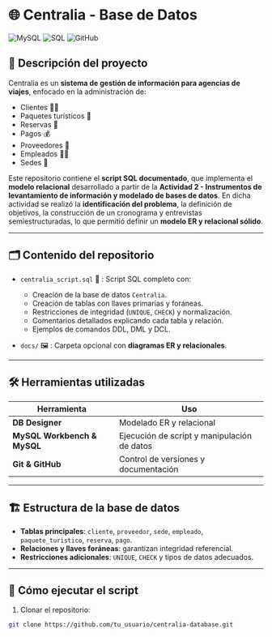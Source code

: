 # 🌐 Centralia - Base de Datos

![MySQL](https://img.shields.io/badge/MySQL-4300C2?style=flat&logo=mysql&logoColor=white) ![SQL](https://img.shields.io/badge/SQL-00758F?style=flat&logo=sql&logoColor=white) ![GitHub](https://img.shields.io/badge/GitHub-181717?style=flat&logo=github&logoColor=white)

## 📖 Descripción del proyecto
Centralia es un **sistema de gestión de información para agencias de viajes**, enfocado en la administración de:

- Clientes 🧑‍💼  
- Paquetes turísticos 🌴  
- Reservas 📅  
- Pagos 💰  
- Proveedores 🚚  
- Empleados 👩‍💼  
- Sedes 🏢  

Este repositorio contiene el **script SQL documentado**, que implementa el **modelo relacional** desarrollado a partir de la **Actividad 2 - Instrumentos de levantamiento de información y modelado de bases de datos**. En dicha actividad se realizó la **identificación del problema**, la definición de objetivos, la construcción de un cronograma y entrevistas semiestructuradas, lo que permitió definir un **modelo ER y relacional sólido**.

---

## 🗂 Contenido del repositorio
- `centralia_script.sql` 📜 : Script SQL completo con:
  - Creación de la base de datos `Centralia`.
  - Creación de tablas con llaves primarias y foráneas.
  - Restricciones de integridad (`UNIQUE`, `CHECK`) y normalización.
  - Comentarios detallados explicando cada tabla y relación.
  - Ejemplos de comandos DDL, DML y DCL.

- `docs/` 🖼 : Carpeta opcional con **diagramas ER y relacionales**.

---

## 🛠 Herramientas utilizadas
| Herramienta | Uso |
|-------------|-----|
| **DB Designer** | Modelado ER y relacional |
| **MySQL Workbench & MySQL** | Ejecución de script y manipulación de datos |
| **Git & GitHub** | Control de versiones y documentación |

---

## 🏗 Estructura de la base de datos
- **Tablas principales**: `cliente`, `proveedor`, `sede`, `empleado`, `paquete_turistico`, `reserva`, `pago`.  
- **Relaciones y llaves foráneas**: garantizan integridad referencial.  
- **Restricciones adicionales**: `UNIQUE`, `CHECK` y tipos de datos adecuados.  

---

## 🚀 Cómo ejecutar el script
1. Clonar el repositorio:  
```bash
git clone https://github.com/tu_usuario/centralia-database.git
